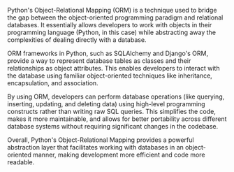 Python's Object-Relational Mapping (ORM) is a technique used to bridge the gap between the object-oriented programming paradigm and relational databases. It essentially allows developers to work with objects in their programming language (Python, in this case) while abstracting away the complexities of dealing directly with a database.

ORM frameworks in Python, such as SQLAlchemy and Django's ORM, provide a way to represent database tables as classes and their relationships as object attributes. This enables developers to interact with the database using familiar object-oriented techniques like inheritance, encapsulation, and association.

By using ORM, developers can perform database operations (like querying, inserting, updating, and deleting data) using high-level programming constructs rather than writing raw SQL queries. This simplifies the code, makes it more maintainable, and allows for better portability across different database systems without requiring significant changes in the codebase.

Overall, Python's Object-Relational Mapping provides a powerful abstraction layer that facilitates working with databases in an object-oriented manner, making development more efficient and code more readable.
